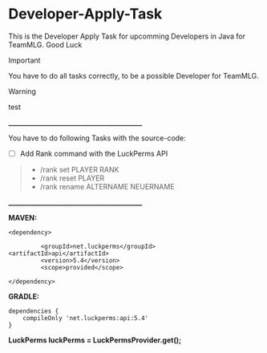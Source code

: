 # Developer-Apply-Task
This is the Developer Apply Task for upcomming Developers in Java for TeamMLG. Good Luck

> [!IMPORTANT]
> You have to do all tasks correctly, to be a possible Developer for TeamMLG.

> [!WARNING]
> test

**________________________________________**

You have to do following Tasks with the source-code:

- [ ] Add Rank command with the LuckPerms API
> - /rank set PLAYER RANK
> - /rank reset PLAYER
> - /rank rename ALTERNAME NEUERNAME


**________________________________________**


**MAVEN:**

```
<dependency> 

         <groupId>net.luckperms</groupId>           <artifactId>api</artifactId>
         <version>5.4</version>
         <scope>provided</scope>

</dependency>
```


**GRADLE:**

```
dependencies {
    compileOnly 'net.luckperms:api:5.4'
}
```

**LuckPerms luckPerms = LuckPermsProvider.get();**
